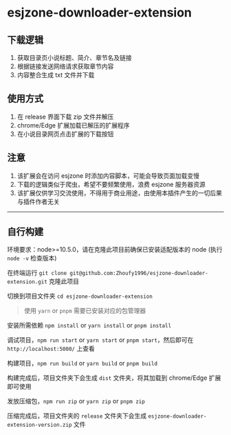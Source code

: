 # esjzone-downloader-extension

## 下载逻辑

1. 获取目录页小说标题、简介、章节名及链接
2. 根据链接发送网络请求获取章节内容
3. 内容整合生成 txt 文件并下载

## 使用方式

1. 在 release 界面下载 zip 文件并解压
2. chrome/Edge 扩展加载已解压的扩展程序
3. 在小说目录网页点击扩展的下载按钮

## 注意

1. 该扩展会在访问 esjzone 时添加内容脚本，可能会导致页面加载变慢
2. 下载的逻辑类似于爬虫，希望不要频繁使用，浪费 esjzone 服务器资源
3. 该扩展仅供学习交流使用，不得用于商业用途，由使用本插件产生的一切后果与插件作者无关

---

## 自行构建

环境要求：node>=10.5.0，请在克隆此项目前确保已安装适配版本的 node (执行 `node -v` 检查版本)

在终端运行 `git clone git@github.com:Zhoufy1996/esjzone-downloader-extension.git` 克隆此项目

切换到项目文件夹 `cd esjzone-downloader-extension`

> 使用 `yarn` or `pnpm` 需要已安装对应的包管理器

安装所需依赖 `npm install` or `yarn install` or `pnpm install`

调试项目，`npm run start` or `yarn start` or `pnpm start`，然后即可在 `http://localhost:5000/` 上查看

构建项目，`npm run build` or `yarn build` or `pnpm build`

构建完成后，项目文件夹下会生成 `dist` 文件夹，将其加载到 chrome/Edge 扩展即可使用

发放压缩包，`npm run zip` or `yarn zip` or `pnpm zip`

压缩完成后，项目文件夹的 `release` 文件夹下会生成 `esjzone-downloader-extension-version.zip` 文件
